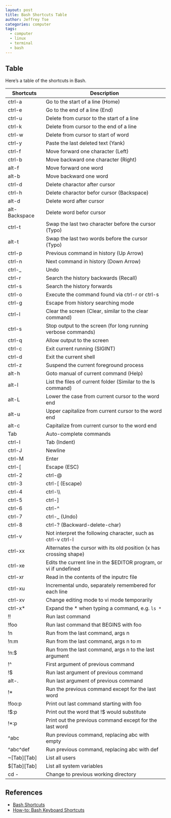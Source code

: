 ```yaml
---
layout: post
title: Bash Shortcuts Table
author: Jeffrey Tse
categories: computer
tags:
  - computer
  - linux
  - terminal
  - bash
---
```


## Table

Here’s a table of the shortcuts in Bash.

| Shortcuts     | Description                                                        |
| ------------- | ------------------------------------------------------------------ |
| ctrl-a        | Go to the start of a line (Home)                                   |
| ctrl-e        | Go to the end of a line (End)                                      |
| ctrl-u        | Delete from cursor to the start of a line                          |
| ctrl-k        | Delete from cursor to the end of a line                            |
| ctrl-w        | Delete from cursor to start of word                                |
| ctrl-y        | Paste the last deleted text (Yank)                                 |
| ctrl-f        | Move forward one character (Left)                                  |
| ctrl-b        | Move backward one character (Right)                                |
| alt-f         | Move forward one word                                              |
| alt-b         | Move backward one word                                             |
| ctrl-d        | Delete charactor after cursor                                      |
| ctrl-h        | Delete charactor befor cursor (Backspace)                          |
| alt-d         | Delete word after cursor                                           |
| alt-Backspace | Delete word befor cursor                                           |
| ctrl-t        | Swap the last two character before the cursor (Typo)               |
| alt-t         | Swap the last two words before the cursor (Typo)                   |
| ctrl-p        | Previous command in history (Up Arrow)                             |
| ctrl-n        | Next command in history (Down Arrow)                               |
| ctrl-\_       | Undo                                                               |
| ctrl-r        | Search the history backwards (Recall)                              |
| ctrl-s        | Search the history forwards                                        |
| ctrl-o        | Execute the command found via ctrl-r or ctrl-s                     |
| ctrl-g        | Escape from history searching mode                                 |
| ctrl-l        | Clear the screen (Clear, similar to the clear command)             |
| ctrl-s        | Stop output to the screen (for long running verbose commands)      |
| ctrl-q        | Allow output to the screen                                         |
| ctrl-c        | Exit current running (SIGINT)                                      |
| ctrl-d        | Exit the current shell                                             |
| ctrl-z        | Suspend the current foreground process                             |
| alt-h         | Goto manual of current command (Help)                              |
| alt-l         | List the files of current folder (Similar to the ls command)       |
| alt-L         | Lower the case from current cursor to the word end                 |
| alt-u         | Upper capitalize from current cursor to the word end               |
| alt-c         | Capitalize from current cursor to the word end                     |
| Tab           | Auto-complete commands                                             |
| ctrl-I        | Tab (Indent)                                                       |
| ctrl-J        | Newline                                                            |
| ctrl-M        | Enter                                                              |
| ctrl-\[       | Escape (ESC)                                                       |
| ctrl-2        | ctrl-@                                                             |
| ctrl-3        | ctrl-\[ (Escape)                                                   |
| ctrl-4        | ctrl-\\\\                                                          |
| ctrl-5        | ctrl-\]                                                            |
| ctrl-6        | ctrl-^                                                             |
| ctrl-7        | ctrl-\_ (Undo)                                                     |
| ctrl-8        | ctrl-? (Backward-delete-char)                                      |
| ctrl-v        | Not interpret the following character, such as ctrl-v ctrl-I       |
| ctrl-xx       | Alternates the cursor with its old position (x has crossing shape) |
| ctrl-xe       | Edits the current line in the \$EDITOR program, or vi if undefined |
| ctrl-xr       | Read in the contents of the inputrc file                           |
| ctrl-xu       | Incremental undo, separately remembered for each line              |
| ctrl-xv       | Change editing mode to vi mode temporarily                         |
| ctrl-x\*      | Expand the \* when typing a command, e.g. `ls *`                   |
| !!            | Run last command                                                   |
| !foo          | Run last command that BEGINS with foo                              |
| !n            | Run from the last command, args n                                  |
| !n:m          | Run from the last command, args n to m                             |
| !n:\$         | Run from the last command, args n to the last argument             |
| !\^           | First argument of previous command                                 |
| !\$           | Run last argument of previous command                              |
| alt-.         | Run last argument of previous command                              |
| !\*           | Run the previous command except for the last word                  |
| !foo:p        | Print out last command starting with foo                           |
| !\$:p         | Print out the word that !\$ would substitute                       |
| !\*:p         | Print out the previous command except for the last word            |
| ^abc          | Run previous command, replacing abc with empty                     |
| ^abc^def      | Run previous command, replacing abc with def                       |
| ~\[Tab][Tab]  | List all users                                                     |
| \$\[Tab][Tab] | List all system variables                                          |
| cd -          | Change to previous working directory                               |

## References

- [Bash Shortcuts](https://kapeli.com/cheat_sheets/Bash_Shortcuts.docset/Contents/Resources/Documents/index)
- [How-to: Bash Keyboard Shortcuts](https://ss64.com/bash/syntax-keyboard.html)
